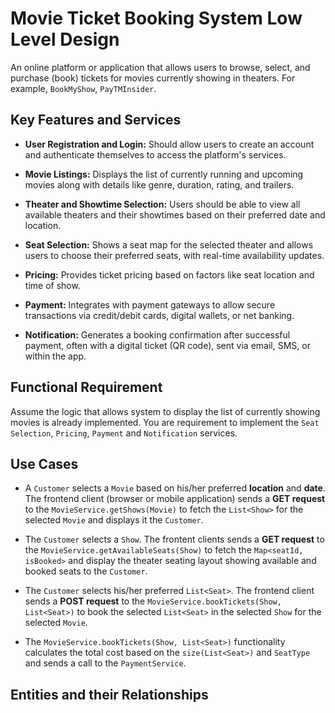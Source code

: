 # Movie Ticket Booking System Low Level Design

An online platform or application that allows users to browse, select, and purchase (book) tickets for movies currently showing in theaters. For example, `BookMyShow`, `PayTMInsider`.

## Key Features and Services

- **User Registration and Login:** Should allow users to create an account and authenticate themselves to access the platform's services.

- **Movie Listings:** Displays the list of currently running and upcoming movies along with details like genre, duration, rating, and trailers.

- **Theater and Showtime Selection:** Users should be able to view all available theaters and their showtimes based on their preferred date and location.

- **Seat Selection:** Shows a seat map for the selected theater and allows users to choose their preferred seats, with real-time availability updates.

- **Pricing:** Provides ticket pricing based on factors like seat location and time of show.

- **Payment:** Integrates with payment gateways to allow secure transactions via credit/debit cards, digital wallets, or net banking.

- **Notification:** Generates a booking confirmation after successful payment, often with a digital ticket (QR code), sent via email, SMS, or within the app.

## Functional Requirement

Assume the logic that allows system to display the list of currently showing movies is already implemented. You are requirement to implement the `Seat Selection`, `Pricing`, `Payment` and `Notification` services.

## Use Cases

- A `Customer` selects a `Movie` based on his/her preferred **location** and **date**. The frontend client (browser or mobile application) sends a **GET request** to the `MovieService.getShows(Movie)` to fetch the `List<Show>` for the selected `Movie` and displays it the `Customer`.

- The `Customer` selects a `Show`. The frontent clients sends a **GET request** to the `MovieService.getAvailableSeats(Show)` to fetch the `Map<seatId, isBooked>` and display the theater seating layout showing available and booked seats to the `Customer`. 

- The `Customer` selects his/her preferred `List<Seat>`. The frontend client sends a **POST request** to the `MovieService.bookTickets(Show, List<Seat>)` to book the selected `List<Seat>` in the selected `Show` for the selected `Movie`.

- The `MovieService.bookTickets(Show, List<Seat>)` functionality calculates the total cost based on the `size(List<Seat>)` and `SeatType` and sends a call to the `PaymentService`.

## Entities and their Relationships



